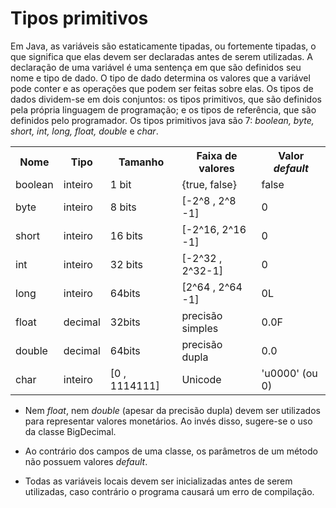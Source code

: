 
# Tipos primitivos

Em Java, as variáveis são estaticamente tipadas, ou fortemente tipadas, o que significa que elas devem ser declaradas antes de serem utilizadas.
A declaração de uma variável é uma sentença em que são definidos seu nome e tipo de dado. 
O tipo de dado determina os valores que a variável pode conter e as operações que podem ser feitas sobre elas.
Os tipos de dados dividem-se em dois conjuntos: os tipos primitivos, que são definidos pela própria linguagem de programação; e os tipos de referência, que são definidos pelo programador.
Os tipos primitivos java são 7: *boolean, byte, short, int, long, float, double* e *char*. 

<html>
	<table>
		<tr>
			<th>Nome</th>
			<th>Tipo</th>
			<th>Tamanho</th>
			<th>Faixa de valores</th>
			<th>Valor <i>default</i></th>
		</tr>
		<tr>
			<td>boolean</td>
			<td>inteiro</td>
			<td>1 bit</td>
			<td>{true, false}</td>
			<td>false</td>
		</tr>
		<tr>
			<td>byte</td>
			<td>inteiro</td>
			<td>8 bits</td>
			<td>[-2^8 , 2^8 -1]</td>
			<td>0</td>
		</tr> 
		<tr>
			<td>short</td>
			<td>inteiro</td>
			<td>16 bits</td>
			<td>[-2^16, 2^16 -1]</td>
			<td>0</td>
		</tr> 
		<tr>
			<td>int</td>
			<td>inteiro</td>
			<td>32 bits</td>
			<td>[-2^32 , 2^32-1]</td>
			<td>0</td>
		</tr> 
		<tr>
			<td>long</td>
			<td>inteiro</td>
			<td>64bits</td>
			<td>[2^64 , 2^64 -1]</td>
			<td>0L</td>
		</tr> 
		<tr>
			<td>float</td>
			<td>decimal</td>
			<td>32bits</td>
			<td>precisão simples</td>
			<td>0.0F</td>
		</tr> 
		<tr>
			<td>double</td>
			<td>decimal</td>
			<td>64bits</td>
			<td>precisão dupla</td>
			<td>0.0</td>
		</tr> 
		<tr>
			<td>char</td>
			<td>inteiro</td>
			<td>[0 , 1114111]</td>
			<td>Unicode</td>
			<td>'u0000' (ou 0)</td>
		</tr>  
	</table>
</html>

* Nem *float*, nem *double* (apesar da precisão dupla) devem ser utilizados para representar valores monetários. Ao invés disso, sugere-se o uso da classe BigDecimal.

* Ao contrário dos campos de uma classe, os parâmetros de um método não possuem valores _default_. 
* Todas as variáveis locais devem ser inicializadas antes de serem utilizadas, caso contrário o programa causará um erro de compilação.
